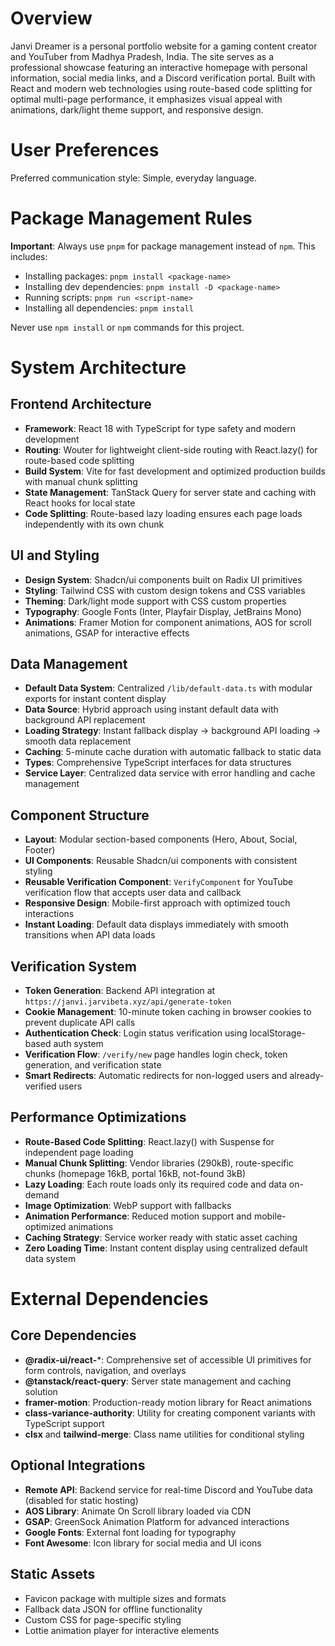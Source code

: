 # Overview

Janvi Dreamer is a personal portfolio website for a gaming content creator and YouTuber from Madhya Pradesh, India. The site serves as a professional showcase featuring an interactive homepage with personal information, social media links, and a Discord verification portal. Built with React and modern web technologies using route-based code splitting for optimal multi-page performance, it emphasizes visual appeal with animations, dark/light theme support, and responsive design.

# User Preferences

Preferred communication style: Simple, everyday language.

# Package Management Rules

**Important**: Always use `pnpm` for package management instead of `npm`. This includes:
- Installing packages: `pnpm install <package-name>`
- Installing dev dependencies: `pnpm install -D <package-name>`
- Running scripts: `pnpm run <script-name>`
- Installing all dependencies: `pnpm install`

Never use `npm install` or `npm` commands for this project.

# System Architecture

## Frontend Architecture
- **Framework**: React 18 with TypeScript for type safety and modern development
- **Routing**: Wouter for lightweight client-side routing with React.lazy() for route-based code splitting
- **Build System**: Vite for fast development and optimized production builds with manual chunk splitting
- **State Management**: TanStack Query for server state and caching with React hooks for local state
- **Code Splitting**: Route-based lazy loading ensures each page loads independently with its own chunk

## UI and Styling
- **Design System**: Shadcn/ui components built on Radix UI primitives
- **Styling**: Tailwind CSS with custom design tokens and CSS variables
- **Theming**: Dark/light mode support with CSS custom properties
- **Typography**: Google Fonts (Inter, Playfair Display, JetBrains Mono)
- **Animations**: Framer Motion for component animations, AOS for scroll animations, GSAP for interactive effects

## Data Management
- **Default Data System**: Centralized `/lib/default-data.ts` with modular exports for instant content display
- **Data Source**: Hybrid approach using instant default data with background API replacement
- **Loading Strategy**: Instant fallback display → background API loading → smooth data replacement
- **Caching**: 5-minute cache duration with automatic fallback to static data
- **Types**: Comprehensive TypeScript interfaces for data structures
- **Service Layer**: Centralized data service with error handling and cache management

## Component Structure
- **Layout**: Modular section-based components (Hero, About, Social, Footer)
- **UI Components**: Reusable Shadcn/ui components with consistent styling
- **Reusable Verification Component**: `VerifyComponent` for YouTube verification flow that accepts user data and callback
- **Responsive Design**: Mobile-first approach with optimized touch interactions
- **Instant Loading**: Default data displays immediately with smooth transitions when API data loads

## Verification System
- **Token Generation**: Backend API integration at `https://janvi.jarvibeta.xyz/api/generate-token`
- **Cookie Management**: 10-minute token caching in browser cookies to prevent duplicate API calls
- **Authentication Check**: Login status verification using localStorage-based auth system
- **Verification Flow**: `/verify/new` page handles login check, token generation, and verification state
- **Smart Redirects**: Automatic redirects for non-logged users and already-verified users

## Performance Optimizations
- **Route-Based Code Splitting**: React.lazy() with Suspense for independent page loading
- **Manual Chunk Splitting**: Vendor libraries (290kB), route-specific chunks (homepage 16kB, portal 16kB, not-found 3kB)
- **Lazy Loading**: Each route loads only its required code and data on-demand
- **Image Optimization**: WebP support with fallbacks
- **Animation Performance**: Reduced motion support and mobile-optimized animations
- **Caching Strategy**: Service worker ready with static asset caching
- **Zero Loading Time**: Instant content display using centralized default data system

# External Dependencies

## Core Dependencies
- **@radix-ui/react-***: Comprehensive set of accessible UI primitives for form controls, navigation, and overlays
- **@tanstack/react-query**: Server state management and caching solution
- **framer-motion**: Production-ready motion library for React animations
- **class-variance-authority**: Utility for creating component variants with TypeScript support
- **clsx** and **tailwind-merge**: Class name utilities for conditional styling

## Optional Integrations
- **Remote API**: Backend service for real-time Discord and YouTube data (disabled for static hosting)
- **AOS Library**: Animate On Scroll library loaded via CDN
- **GSAP**: GreenSock Animation Platform for advanced interactions
- **Google Fonts**: External font loading for typography
- **Font Awesome**: Icon library for social media and UI icons

## Static Assets
- Favicon package with multiple sizes and formats
- Fallback data JSON for offline functionality
- Custom CSS for page-specific styling
- Lottie animation player for interactive elements